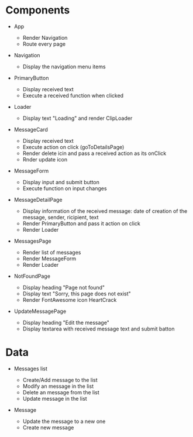 # Components

- App

  - Render Navigation
  - Route every page

- Navigation

  - Display the navigation menu items

- PrimaryButton

  - Display received text
  - Execute a received function when clicked

- Loader

  - Display text "Loading" and render ClipLoader

- MessageCard

  - Display received text
  - Execute action on click (goToDetailsPage)
  - Render delete icin and pass a received action as its onClick
  - Rnder update icon

- MessageForm

  - Display input and submit button
  - Execute function on input changes

- MessageDetailPage

  - Display information of the received message: date of creation of the message, sender, ricipient, text
  - Render PrimaryButton and pass it action on click
  - Render Loader

- MessagesPage

  - Render list of messages
  - Render MessageForm
  - Render Loader

- NotFoundPage

  - Display heading "Page not found"
  - Display text "Sorry, this page does not exist"
  - Render FontAwesome icon HeartCrack

- UpdateMessagePage
  - Display heading "Edit the message"
  - Display textarea with received message text and submit batton

# Data

- Messages list

  - Create/Add message to the list
  - Modify an message in the list
  - Delete an message from the list
  - Update message in the list

- Message
  - Update the message to a new one
  - Create new message
